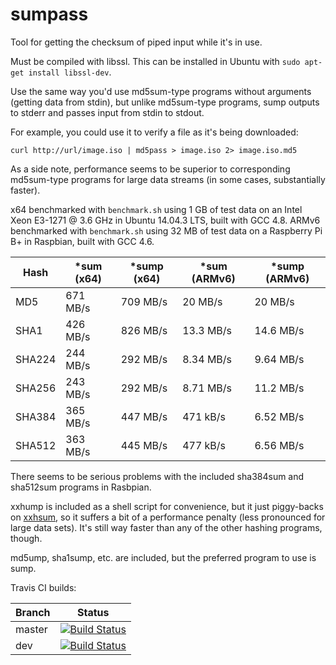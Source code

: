 # sumpass

Tool for getting the checksum of piped input while it's in use.

Must be compiled with libssl. This can be installed in Ubuntu with `sudo apt-get install libssl-dev`.

Use the same way you'd use md5sum-type programs without arguments (getting data from stdin), but
unlike md5sum-type programs, sump outputs to stderr and passes input from stdin to stdout.

For example, you could use it to verify a file as it's being downloaded:
```
curl http://url/image.iso | md5pass > image.iso 2> image.iso.md5
```

As a side note, performance seems to be superior to corresponding md5sum-type programs for large data streams (in some cases, substantially faster).

x64 benchmarked with `benchmark.sh` using 1 GB of test data on an Intel Xeon E3-1271 @ 3.6 GHz in Ubuntu 14.04.3 LTS, built with GCC 4.8.
ARMv6 benchmarked with `benchmark.sh` using 32 MB of test data on a Raspberry Pi B+ in Raspbian, built with GCC 4.6.

| Hash   | *sum (x64) | *sump (x64) | *sum (ARMv6) | *sump (ARMv6) |
|--------|------------|-------------|--------------|---------------|
| MD5    |   671 MB/s |    709 MB/s |      20 MB/s |       20 MB/s |
| SHA1   |   426 MB/s |    826 MB/s |    13.3 MB/s |     14.6 MB/s |
| SHA224 |   244 MB/s |    292 MB/s |    8.34 MB/s |     9.64 MB/s |
| SHA256 |   243 MB/s |    292 MB/s |    8.71 MB/s |     11.2 MB/s |
| SHA384 |   365 MB/s |    447 MB/s |     471 kB/s |     6.52 MB/s |
| SHA512 |   363 MB/s |    445 MB/s |     477 kB/s |     6.56 MB/s |

There seems to be serious problems with the included sha384sum and sha512sum programs
in Rasbpian.

xxhump is included as a shell script for convenience, but it just piggy-backs on [xxhsum](https://github.com/Cyan4973/xxHash),
so it suffers a bit of a performance penalty (less pronounced for large data sets).
It's still way faster than any of the other hashing programs, though.

md5ump, sha1sump, etc. are included, but the preferred program to use is sump.

Travis CI builds:

|Branch | Status |
|-------|--------|
|master | [![Build Status](https://travis-ci.org/VectorCell/sumpass.svg?branch=master)](https://travis-ci.org/VectorCell/sumpass?branch=master) |
|dev    | [![Build Status](https://travis-ci.org/VectorCell/sumpass.svg?branch=dev)](https://travis-ci.org/VectorCell/sumpass?branch=dev) |

